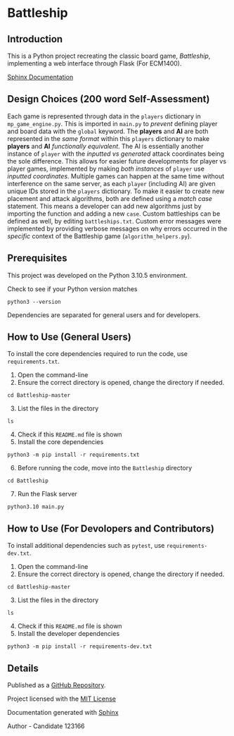 # Battleship

## Introduction

This is a Python project recreating the classic board game, *Battleship*, implementing a web interface through Flask (For ECM1400).

[Sphinx Documentation](https://htmlpreview.github.io/?https://github.com/SequentialEntropy/Battleship/blob/master/docs/_build/html/modules.html)

## Design Choices (200 word Self-Assessment)

Each game is represented through data in the `players` dictionary in `mp_game_engine.py`. This is imported in `main.py` to *prevent* defining player and board data with the `global` keyword. The **players** and **AI** are both represented in the *same format* within this `players` dictionary to make **players** and **AI** *functionally equivalent*. The AI is essentially another instance of `player` with the *inputted vs generated* attack coordinates being the sole difference. This allows for easier future developments for player vs player games, implemented by making *both instances* of `player` use *inputted coordinates*. Multiple games can happen at the same time without interference on the same server, as each `player` (including AI) are given unique IDs stored in the `players` dictionary. To make it easier to create new placement and attack algorithms, both are defined using a *match case* statement. This means a developer can add new algorithms just by importing the function and adding a new `case`. Custom battleships can be defined as well, by editing `battleships.txt`. Custom error messages were implemented by providing verbose messages on why errors occurred in the *specific* context of the Battleship game (`algorithm_helpers.py`).

## Prerequisites

This project was developed on the Python 3.10.5 environment.

Check to see if your Python version matches
```
python3 --version
```

Dependencies are separated for general users and for developers.

## How to Use (General Users)
To install the core dependencies required to run the code, use `requirements.txt`.
1. Open the command-line
2. Ensure the correct directory is opened, change the directory if needed.
```
cd Battleship-master
```
3. List the files in the directory
```
ls
```
4. Check if this `README.md` file is shown
5. Install the core dependencies
```
python3 -m pip install -r requirements.txt
```
6. Before running the code, move into the `Battleship` directory
```
cd Battleship
```
7. Run the Flask server
```
python3.10 main.py
```

## How to Use (For Devolopers and Contributors)
To install additional dependencies such as `pytest`, use `requirements-dev.txt`.

1. Open the command-line
2. Ensure the correct directory is opened, change the directory if needed.
```
cd Battleship-master
```
3. List the files in the directory
```
ls
```
4. Check if this `README.md` file is shown
5. Install the developer dependencies
```
python3 -m pip install -r requirements-dev.txt
```

## Details

Published as a [GitHub Repository](https://github.com/SequentialEntropy/Battleship).

Project licensed with the [MIT License](LICENSE)

Documentation generated with [Sphinx](https://htmlpreview.github.io/?https://github.com/SequentialEntropy/Battleship/blob/master/docs/_build/html/modules.html)

Author - Candidate 123166